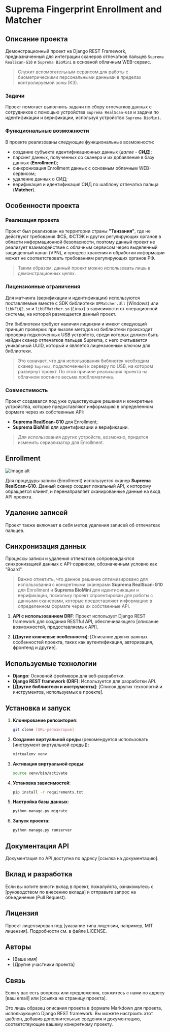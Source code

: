 # Suprema Fingerprint Enrollment and Matcher #

## Описание проекта ##
Демонстрационный проект на Django REST Framework, предназначенный для интеграции 
сканеров отпечатков пальцев `Suprema RealScan-G10` и `Suprema BioMini` в 
основной облачным WEB-сервис.

> Служит вспомогательным сервисом для работы с биометрическими персональными данными 
в пределах контролируемой зоны (КЗ).

### Задачи ###
Проект помогает выполнить задачи по сбору отпечатков данных с сотрудников с 
помощью устройства `Suprema RealScan-G10` и задачи по 
идентификации и верификации, используя устройство `Suprema BioMini`.

### Функциональные возможности ###
В проекте реализованы следующие  функциональные возможности:
* создание субъекта идентификационных данных (_далее - **СИД**_);
* парсинг данных, полученных со сканера и их добавление в базу данных (**Enrollment**);
* синхронизация Enrollment данных с основным облачным WEB-сервисом;
* удаление данных о СИД;
* верификация и идентификация СИД по шаблону отпечатка пальца (**Matcher**).

## Особенности проекта ##
### Реализация проекта ###
Проект был реализован на территории страны **"Танзания"**, где не действуют требования 
ФСБ, ФСТЭК и других регулирующих органов в области информационной безопасности, 
поэтому данный проект не реализует взаимодействие с облачным сервисом через 
выделенный защищенный канал (VPN), и процесс хранения и обработки информации может 
не соответствовать требованиям регулирующих органов РФ. 

> Таким образом, данный проект можно использовать лишь в демонстрационных целях.

### Лицензионные ограничения ###
Для матчинга (верификации и идентификации) используются поставляемые вместе с SDK библиотеки 
`UFMatcher.dll` (_Windows_) или `libNFiQ2.so` и `libUFMatcher.so` (_Linux_) в зависимости от 
операционной системы, на которой размещается данный проект.

Эти библиотеки требуют наличия лицензии и имеют следующий принцип проверки: 
при вызове методов из библиотеки 
происходит проверка подключенных USB устройств, среди которых должен быть найден 
сканер отпечатков пальцев Suprema, с него считывается уникальный UUID, который и 
является лицензионным ключом для библиотеки.

> Это означает, что для использования библиотек необходим сканер `Suprema`, 
подключенный к серверу по USB, на котором развернут проект. По этой причине 
реализация проекта на облачном хостинге весьма проблематична.

### Совместимость ###

Проект создавался под уже существующие решения и конкретные устройства,
которые предоставляют информацию в определенном формате через их собственные API:
* **Suprema RealScan-G10** для Enrollment; 
* **Suprema BioMini** для идентификации и верификации.

> Для использования других устройств, возможно, придется изменить сериализатор 
для Enrollment.



## Enrollment

![Image alt](https://github.com/mr-Marshanskiy/suprema_fingerprint_matcher/tree/main/media/Enrollment.jpg)

Для процедуры записи (Enrollment) используется сканер **Suprema RealScan-G10**. 
Данный сканер создает локальный API, к которому обращается клиент, 
и перенаправляет сканированные данные на вход API проекта. 

## Удаление записей
Проект также включает в себя метод удаления записей об отпечатках пальцев.

## Синхронизация данных
Процессы записи и удаления отпечатков сопровождаются синхронизацией данных 
с API-сервисом, обозначенным условно как "Board".


> Важно отметить, что данное решение оптимизировано для использования с 
конкретными сканерами **Suprema RealScan-G10** для Enrollment и **Suprema BioMini** для идентификации и верификации, 
поскольку проект спроектирован для работы с данными сканерами, 
которые предоставляют информацию в определенном формате через их собственные API.


1. **API с использованием DRF**: Проект использует Django REST framework для создания RESTful API, обеспечивающего [описание возможностей, предоставляемых API].

2. **[Другие ключевые особенности]**: [Описание других важных особенностей проекта, таких как аутентификация, авторизация, фронтенд и другие].

## Используемые технологии

- **Django**: Основной фреймворк для веб-разработки.
- **Django REST framework (DRF)**: Используется для разработки API.
- **[Другие библиотеки и инструменты]**: [Список других технологий и инструментов, используемых в проекте].

## Установка и запуск

1. **Клонирование репозитория**:

   ```bash
   git clone [URL-репозитория]
   ```

2. **Создание виртуальной среды** (рекомендуется использовать [инструмент виртуальной среды]):

   ```bash
   virtualenv venv
   ```

3. **Активация виртуальной среды**:

   ```bash
   source venv/bin/activate
   ```

4. **Установка зависимостей**:

   ```bash
   pip install -r requirements.txt
   ```

5. **Настройка базы данных**:

   ```bash
   python manage.py migrate
   ```

6. **Запуск проекта**:

   ```bash
   python manage.py runserver
   ```

## Документация API

Документация по API доступна по адресу [ссылка на документацию].

## Вклад и разработка

Если вы хотите внести вклад в проект, пожалуйста, ознакомьтесь с [руководством по внесению вклада] и отправьте запрос на объединение (Pull Request).

## Лицензия

Проект лицензирован под [указание типа лицензии, например, MIT лицензия]. Подробности см. в файле LICENSE.

## Авторы

- [Ваше имя]
- [Другие участники проекта]

## Связь

Если у вас есть вопросы или предложения, свяжитесь с нами по адресу [ваш email] или [ссылка на страницу проекта].

Это лишь образец описания проекта в формате Markdown для проекта, использующего Django REST framework. Вы можете настроить этот шаблон, добавив дополнительные сведения и документацию, соответствующие вашему конкретному проекту.